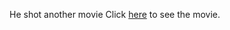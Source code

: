 He shot another movie
Click [here](http://zh.wikipedia.org/wiki/%E8%A5%BF%E6%B8%B8%C2%B7%E9%99%8D%E9%AD%94%E7%AF%87) to see the movie.
